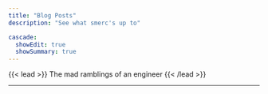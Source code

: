 ```yaml
---
title: "Blog Posts"
description: "See what smerc's up to"

cascade:
  showEdit: true
  showSummary: true
---
```


{{< lead >}}
The mad ramblings of an engineer
{{< /lead >}}

---
